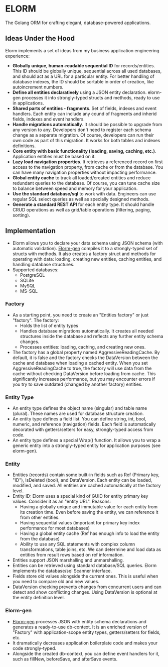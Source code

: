 # ELORM

The Golang ORM for crafting elegant, database-powered applications.

## Ideas Under the Hood

Elorm implements a set of ideas from my business application engineering experience:

- **Globally unique, human-readable sequential ID** for records/entities. This ID should be globally unique, sequential across all used databases, and should act as a URL for a particular entity. For better handling of database indexes, the ID should be sortable in order of creation, like autoincrement numbers.
- **Define all entities declaratively** using a JSON entity declaration. elorm-gen processes it into strongly-typed structs and methods, ready to use in applications.
- **Shared parts of entities - fragments**. Set of fields, indexes and event handlers. Each entity can include any cound of fragments and inherid fields, indexes and event handlers.
- **Handle migrations automatically**. It should be possible to upgrade from any version to any. Developers don't need to register each schema change as a separate migration. Of course, developers can run their own code as part of this migration. It works for both tables and indexes definitions.
- **Core entity with basic functionality (loading, saving, caching, etc.)**. Application entities must be based on it.
- **Lazy load navigation properties**. It retrieves a referenced record on first access to the navigation property, from cache or from the database. You can have many navigation properties without impacting performance.
- **Global entity cache** to track all loaded/created entities and reduce redundant queries to the database. Of course, you can tune cache size to balance between speed and memory for your application.
- **Use the standard database/sql** to work with data. Engineers can use regular SQL select queries as well as specially designed methods.
- **Generate a standard REST API** for each entity type. It should handle CRUD operations as well as grid/table operations (filtering, paging, sorting).

## Implementation

- Elorm allows you to declare your data schema using JSON schema (with automatic validation). [Elorm-gen](https://github.com/softilium/elorm-gen) compiles it to a strongly-typed set of structs with methods. It also creates a factory struct and methods for operating with data: loading, creating new entities, caching entities, and handling database structures.
- Supported databases:
	- PostgreSQL
	- SQLite
	- MySQL
	- MS-SQL

### Factory

- As a starting point, you need to create an "Entities factory" or just "factory". The factory:
	- Holds the list of entity types
	- Handles database migrations automatically. It creates all needed structures inside the database and reflects any further entity schema changes.
	- Processes entities: loading, caching, and creating new ones.
- The factory has a global property named AggressiveReadingCache. By default, it is false and the factory checks the DataVersion between the cache and database when loading a cached entity. When you set AggressiveReadingCache to true, the factory will use data from the cache without checking DataVersion before loading from cache. This significantly increases performance, but you may encounter errors if you try to save outdated (changed by another factory) entities.

### Entity Type

- An entity type defines the object name (singular) and table name (plural). These names are used for database structure creation.
- An entity type defines a field list. You can define string, int, bool, numeric, and reference (navigation) fields. Each field is automatically decorated with getters/setters for easy, strongly-typed access from code.
- An entity type defines a special Wrap() function. It allows you to wrap a generic entity into a strongly-typed entity for application purposes (see elorm-gen).

### Entity

- Entities (records) contain some built-in fields such as Ref (Primary key, "ID"), IsDeleted (bool), and DataVersion. Each entity can be loaded, modified, and saved. All entities are cached automatically at the factory level.
- Entity ID: Elorm uses a special kind of GUID for entity primary key values. Consider it as an "entity URL". Reasons:
	- Having a globally unique and immutable value for each entity from its creation time. Even before saving the entity, we can reference it from other entities.
	- Having sequential values (important for primary key index performance for most databases)
	- Having a global entity cache (Ref has enough info to load the entity from the database)
	- Ability to use any SQL statements with complex column transformations, table joins, etc. We can determine and load data as entities from result rows based on ref information.
- Entities support JSON marshalling and unmarshalling.
- Entities can be retrieved using standard database/SQL queries. Elorm implements the database/sql Scanner interface.
- Fields store old values alongside the current ones. This is useful when you need to compare old and new values.
- DataVersion checking prevents changes from concurrent users and can detect and show conflicting changes. Using DataVersion is optional at the entity definition level.

### Elorm-gen

- [Elorm-gen](https://github.com/softilium/elorm-gen) processes JSON with entity schema declarations and generates a ready-to-use db-context. It is an enriched version of "Factory" with application-scope entity types, getters/setters for fields, etc.
- It dramatically decreases application boilerplate code and makes your code strongly-typed.
- Alongside the created db-context, you can define event handlers for it, such as fillNew, beforeSave, and afterSave events.
